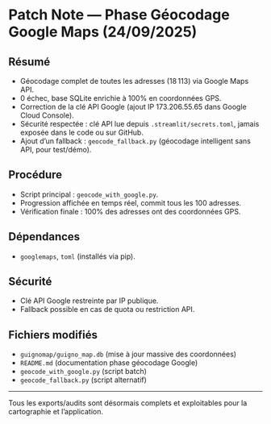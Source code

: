 # Patch Note — Phase Géocodage Google Maps (24/09/2025)

## Résumé
- Géocodage complet de toutes les adresses (18 113) via Google Maps API.
- 0 échec, base SQLite enrichie à 100% en coordonnées GPS.
- Correction de la clé API Google (ajout IP 173.206.55.65 dans Google Cloud Console).
- Sécurité respectée : clé API lue depuis `.streamlit/secrets.toml`, jamais exposée dans le code ou sur GitHub.
- Ajout d’un fallback : `geocode_fallback.py` (géocodage intelligent sans API, pour test/démo).

## Procédure
- Script principal : `geocode_with_google.py`.
- Progression affichée en temps réel, commit tous les 100 adresses.
- Vérification finale : 100% des adresses ont des coordonnées GPS.

## Dépendances
- `googlemaps`, `toml` (installés via pip).

## Sécurité
- Clé API Google restreinte par IP publique.
- Fallback possible en cas de quota ou restriction API.

## Fichiers modifiés
- `guignomap/guigno_map.db` (mise à jour massive des coordonnées)
- `README.md` (documentation phase géocodage Google)
- `geocode_with_google.py` (script batch)
- `geocode_fallback.py` (script alternatif)

---
Tous les exports/audits sont désormais complets et exploitables pour la cartographie et l’application.
